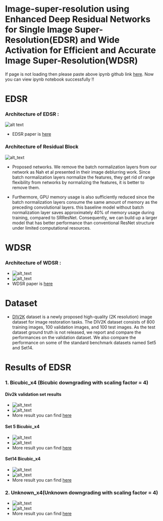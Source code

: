 # Image-super-resolution using Enhanced Deep Residual Networks for Single Image Super-Resolution(EDSR) and Wide Activation for Efficient and Accurate Image Super-Resolution(WDSR)

If page is not loading then please paste above ipynb github link [here](https://nbviewer.jupyter.org/). Now you can view ipynb notebook successfully !!

# EDSR 
### Architecture of EDSR :

![alt text](https://github.com/sumittagadiya/Image-super-resolution/blob/main/Architecture/EDSR.png?raw=true)
* EDSR paper is [here](https://arxiv.org/pdf/1707.02921.pdf)

### Architecture of Residual Block
![alt_text](https://github.com/sumittagadiya/Image-super-resolution/blob/main/Architecture/res_block.png?raw=true)

* Proposed networks. We remove the batch normalization layers from our network as Nah et al presented in their image deblurring work. Since batch normalization layers normalize the features, they get rid of range flexibility from networks by normalizing the features, it is better to remove them.

* Furthermore, GPU memory usage is also sufficiently reduced since the batch normalization layers consume the same amount of memory as the preceding convolutional
layers. this baseline model without batch normalization layer saves approximately 40% of memory usage during training, compared to SRResNet. Consequently, we can
build up a larger model that has better performance than conventional ResNet structure under limited computational resources.

# WDSR
### Architecture of WDSR :
* ![alt_text](https://github.com/sumittagadiya/Image-super-resolution/blob/main/Architecture/WDSR_architecture.png?raw=true)
* ![alt_text](https://github.com/sumittagadiya/Image-super-resolution/blob/main/Architecture/wdsr.png?raw=true)
* WDSR paper is [here](https://arxiv.org/pdf/1808.08718.pdf)

# Dataset
* [DIV2K](https://www.tensorflow.org/datasets/catalog/div2k) dataset is a newly proposed high-quality
(2K resolution) image dataset for image restoration tasks. The DIV2K dataset consists of 800 training images, 100
validation images, and 100 test images. As the test dataset ground truth is not released, we report and compare the performances on the validation dataset. We also compare the performance on some of the standard benchmark datasets named Set5 and  Set14.

# Results of EDSR 
### 1. Bicubic_x4 (Bicubic downgrading with scaling factor = 4)
#### Div2k validation set results
* ![alt_text](https://github.com/sumittagadiya/Image-super-resolution/blob/main/predicted_images/EDSR/bicubic_results/div2k_bicubic_x4/download4.png?raw=true)
* ![alt_text](https://github.com/sumittagadiya/Image-super-resolution/blob/main/predicted_images/EDSR/bicubic_results/div2k_bicubic_x4/download.png?raw=true)
* More result you can find [here](https://github.com/sumittagadiya/Image-super-resolution/tree/main/predicted_images/EDSR/bicubic_results/div2k_bicubic_x4)

#### Set 5 Bicubic_x4
* ![alt_text](https://github.com/sumittagadiya/Image-super-resolution/blob/main/predicted_images/EDSR/bicubic_results/set_5/set_5_bicubic_x4/download.png?raw=true)
* ![alt_text](https://github.com/sumittagadiya/Image-super-resolution/blob/main/predicted_images/EDSR/bicubic_results/set_5/set_5_bicubic_x4/download2.png?raw=true)
* More result you can find [here](https://github.com/sumittagadiya/Image-super-resolution/tree/main/predicted_images/EDSR/bicubic_results/set_5/set_5_bicubic_x4)

#### Set14 Bicubic_x4
* ![alt_text](https://github.com/sumittagadiya/Image-super-resolution/blob/main/predicted_images/EDSR/bicubic_results/set_5/set_14_bicubic_x4/9.png?raw=true)
* ![alt_text](https://github.com/sumittagadiya/Image-super-resolution/blob/main/predicted_images/EDSR/bicubic_results/set_5/set_14_bicubic_x4/4.png?raw=true)
* More result you can find [here](https://github.com/sumittagadiya/Image-super-resolution/tree/main/predicted_images/EDSR/bicubic_results/set_5/set_14_bicubic_x4)

### 2. Unknown_x4(Unknown downgrading with scaling factor = 4)
* ![alt_text](https://github.com/sumittagadiya/Image-super-resolution/blob/main/predicted_images/EDSR/unknown_x4/download1.png?raw=true)
* ![alt_text](https://github.com/sumittagadiya/Image-super-resolution/blob/main/predicted_images/EDSR/unknown_x4/download4.png?raw=true)
* More result you can find [here](https://github.com/sumittagadiya/Image-super-resolution/tree/main/predicted_images/EDSR/unknown_x4)

